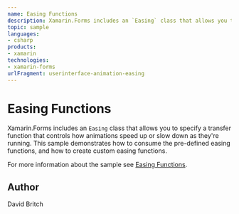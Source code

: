 ```yaml
---
name: Easing Functions
description: Xamarin.Forms includes an `Easing` class that allows you to specify a transfer function that controls how animations speed up or slow down as they'...
topic: sample
languages:
- csharp
products:
- xamarin
technologies:
- xamarin-forms
urlFragment: userinterface-animation-easing
---
```

Easing Functions
================

Xamarin.Forms includes an `Easing` class that allows you to specify a transfer function that controls how animations speed up or slow down as they're running. This sample demonstrates how to consume the pre-defined easing functions, and how to create custom easing functions.

For more information about the sample see [Easing Functions](http://developer.xamarin.com/guides/xamarin-forms/user-interface/animation/easing/).

Author
------

David Britch

